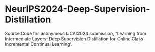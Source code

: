 # NeurIPS2024-Deep-Supervision-Distillation
Source Code for anonymous IJCAI2024 submission, 'Learning from Intermediate Layers: Deep Supervision Distillation for Online Class-Incremental Continual Learning'.
